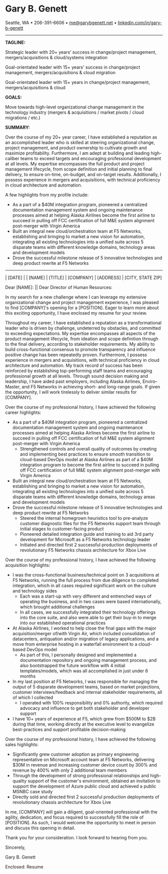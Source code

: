 <!--
% Gary B. Genett
% Pathfinder & Technologist :: Cover Letter
% v7.2 (2020-02-06)
-->

<!-- ############################################################### -->

<!--
[docx]
  * show special characters
  * ctrl-a
    * black
    * justify
  * titles
    * center
    * name = size: 20
    * all = remove space before paragraph + remove space after paragraph
    * horizontal line = remove space before paragraph + add space after paragraph
  * horizontal lines
    * format -> picture = height: 0.1 + use solid color (no shade)
  * other
    * remove trailing empty lines
  * hide special characters
-->

<!-- ############################################################### -->

# Gary B. Genett

Seattle, WA &#8226; 206-391-6606 &#8226; <me@garybgenett.net> &#8226; [linkedin.com/in/gary-b-genett](https://www.linkedin.com/in/gary-b-genett)

------------------------------------------------------------------------

**TAGLINE:**

<!-- 6789-123456789-123456789-123456789-123456789-123456789-123456789-123456789-123456789-123456789-123456789-123456 -->

Strategic leader with 20+ years’ success in change/project management, mergers/acquisitions & cloud/systems integration

Goal-orientated leader with 15+ years' success in change/project management, mergers/acquisitions & cloud migration

Goal-orientated leader with 15+ years in change/project management, mergers/acquisitions & cloud

**GOALS:**

Move towards high-level organizational change management in the technology industry (mergers & acquisitions / market pivots / cloud migrations / etc.)

**SUMMARY:**

Over the course of my 20+ year career, I have established a reputation as an accomplished leader who is skilled at steering organizational change, project management, and product ownership to cultivate growth and maximize profitability.  Furthermore, I am adept at building and leading high-caliber teams to exceed targets and encouraging professional development at all levels.  My expertise encompasses the full product and project management lifecycle, from scope definition and initial planning to final delivery, to ensure on-time, on-budget, and on-target results.  Additionally, I possess experience in mergers and acquisitions, with technical proficiency in cloud architecture and automation.

A few highlights from my profile include:

  * As a part of a $40M integration program, pioneered a centralized documentation management system and ongoing maintenance processes aimed at helping Alaska Airlines become the first airline to succeed in pulling off FCC certification of full M&E system alignment post-merger with Virgin America
  * Built an integral new cloud/orchestration team at F5 Networks, establishing and bringing to market a new vision for automation, integrating all existing technologies into a unified suite across 5 disparate teams with different knowledge domains, technology areas and development models
  * Drove the successful milestone release of 5 innovative technologies and deep product rewrite at F5 Networks

------------------------------------------------------------------------

| [DATE]
|
| [NAME]
| [TITLE]
| [COMPANY]
| [ADDRESS]
| [CITY, STATE ZIP]

Dear [NAME]: || Dear Director of Human Resources:

In my search for a new challenge where I can leverage my extensive organizational change and project management experience, I was pleased to find [COMPANY]'s opening for a [POSITION].  Eager to learn more about this exciting opportunity, I have enclosed my resume for your review.

Throughout my career, I have established a reputation as a transformational leader who is driven by challenge, undeterred by obstacles, and committed to exceeding expectations.  My expertise encompasses all aspects of the product management lifecycle, from ideation and scope definition through to the final delivery, according to stakeholder requirements.  My ability to build cross-functional consensus to promote transparency and influence positive change has been repeatedly proven.  Furthermore, I possess experience in mergers and acquisitions, with technical proficiency in cloud architecture and automation.  My track record of success has been reinforced by establishing top-performing staff teams and encouraging professional growth at all levels.  Through sound decision making and leadership, I have aided past employers, including Alaska Airlines, Enviro-Master, and F5 Networks in achieving short- and long-range goals.  If given the opportunity, I will work tirelessly to deliver similar results for [COMPANY].

Over the course of my professional history, I have achieved the following career highlights:

  * As a part of a $40M integration program, pioneered a centralized documentation management system and ongoing maintenance processes aimed at helping Alaska Airlines become the first airline to succeed in pulling off FCC certification of full M&E system alignment post-merger with Virgin America
    * Strengthened controls and overall quality of outcomes by creating and implementing best practices to ensure smooth transition to cloud-based DevOps model at Alaska Airlines as part of a $40M integration program to become the first airline to succeed in pulling off FCC certification of full M&E system alignment post-merger with Virgin America
  * Built an integral new cloud/orchestration team at F5 Networks, establishing and bringing to market a new vision for automation, integrating all existing technologies into a unified suite across 5 disparate teams with different knowledge domains, technology areas and development models
  * Drove the successful milestone release of 5 innovative technologies and deep product rewrite at F5 Networks
    * Steered the internal homegrown heuristics tool to pre-analyze customer diagnostic files for the F5 Networks support team through initial stages to customer-facing product
    * Pioneered detailed integration guide and training to aid 3rd party development for Microsoft as a F5 Networks technology leader
    * Initiated and directed first 2 successful production deployments of revolutionary F5 Networks chassis architecture for Xbox Live

Over the course of my professional history, I have achieved the following acquisition highlights:

  * I was the cross-functional business/technical point on 3 acquisitions at F5 Networks, running the full process from due diligence to completed integration, which in all cases required significant work on the culture and technology sides
    * Each was a start-up with very different and entrenched ways of operating the business, and in two cases were based internationally, which brought additional challenges
    * In all cases, we successfully integrated their technology offerings into the core suite, and also were able to get their buy-in to merge into our established operational practices
  * At Alaska AIrlines, I worked to help close the final gaps with the major acquisition/merger of/with Virgin Air, which included consolidation of datacenters, antiquation and/or migration of legacy applications, and a move from enterprise hosting in a waterfall environment to a cloud-based DevOps model
    * As part of this, I personally designed and implemented a documentation repository and ongoing management process, and also bootstrapped the future workflow with 4 initial templates/models, which was all accomplished in just under 6 months
  * In my last position at F5 Networks, I was responsible for managing the output of 5 disparate development teams, based on market projections, customer interviews/feedback and internal stakeholder requirements, all of which I collected
    * I operated with 100% responsibility and 0% authority, which required advocacy and influence to get both stakeholder and developer support
  * I have 10+ years of experience at F5, which grew from $500M to $2B during that time, working directly at the executive level to evangelize best-practices and support profitable decision-making

Over the course of my professional history, I have achieved the following sales highlights:

  * Significantly grew customer adoption as primary engineering representative on Microsoft account team at F5 Networks, delivering $30M in revenue and increasing customer device count by 300% and revenue by 400% with only 2 additional team members
  * Through the development of strong professional relationships and high-quality support of the customer's environment, obtained an invitation to support the development of Azure public cloud and achieved a public MSNBC case study
  * Directly sold and directed first 2 successful production deployments of revolutionary chassis architecture for Xbox Live

In me, [COMPANY] will gain a diligent, goal-oriented professional with the agility, dedication, and focus required to successfully fill the role of [POSITION].  As such, I would welcome the opportunity to meet in person and discuss this opening in detail.

Thank you for your consideration.  I look forward to hearing from you.

Sincerely,

Gary B. Genett

Enclosed: Resume

